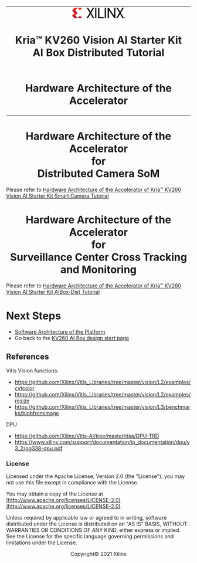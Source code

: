 ﻿<table class="sphinxhide">
 <tr>
   <td align="center"><img src="../../media/xilinx-logo.png" width="30%"/><h1>Kria&trade; KV260 Vision AI Starter Kit AI Box Distributed Tutorial</h1>
   </td>
 </tr>
 <tr>
 <td align="center"><h1> Hardware Architecture of the Accelerator </h1>

 </td>
 </tr>
</table>

# <center>Hardware Architecture of the Accelerator<br> for <br>Distributed Camera SoM</center>

  Please refer to [Hardware Architecture of the Accelerator of Kria™ KV260 Vision AI Starter Kit Smart Camera Tutorial](../../smartcamera/docs/hw_arch_accel.md)

# <center> Hardware Architecture of the Accelerator<br> for <br>Surveillance Center Cross Tracking and Monitoring </center>

  Please refer to [Hardware Architecture of the Accelerator of Kria™ KV260 Vision AI Starter Kit AIBox-Dist Tutorial](../../smartcam/docs/hw_arch_accel_aib.md)

# Next Steps
* [Software Architecture of the Platform](sw_arch_platform_aib.md)
* Go back to the [KV260 AI Box design start page](../aibox_landing)

## References

Vitis Vision functions:
* https://github.com/Xilinx/Vitis_Libraries/tree/master/vision/L2/examples/cvtcolor
* https://github.com/Xilinx/Vitis_Libraries/tree/master/vision/L2/examples/resize
* https://github.com/Xilinx/Vitis_Libraries/tree/master/vision/L3/benchmarks/blobfromimage

DPU
* https://github.com/Xilinx/Vitis-AI/tree/master/dsa/DPU-TRD
* https://www.xilinx.com/support/documentation/ip_documentation/dpu/v3_2/pg338-dpu.pdf

### License

Licensed under the Apache License, Version 2.0 (the "License"); you may not use this file except in compliance with the License.

You may obtain a copy of the License at
[http://www.apache.org/licenses/LICENSE-2.0](http://www.apache.org/licenses/LICENSE-2.0)

Unless required by applicable law or agreed to in writing, software distributed under the License is distributed on an "AS IS" BASIS, WITHOUT WARRANTIES OR CONDITIONS OF ANY KIND, either express or implied. See the License for the specific language governing permissions and limitations under the License.

<p align="center">Copyright&copy; 2021 Xilinx</p>
